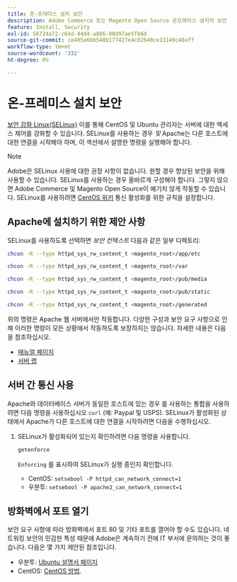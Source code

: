 ```yaml
---
title: 온-프레미스 설치 보안
description: Adobe Commerce 또는 Magento Open Source 온프레미스 설치의 보안 자세를 개선하는 방법에 대해 알아봅니다.
feature: Install, Security
exl-id: 56724a72-c64d-44d4-a886-90d97ae5fb6d
source-git-commit: ce405a6bb548b177427e4c02640ce13149c48aff
workflow-type: tm+mt
source-wordcount: '332'
ht-degree: 0%

---
```


# 온-프레미스 설치 보안

[보안 강화 Linux(SELinux)](https://selinuxproject.org/page/Main_Page) 이를 통해 CentOS 및 Ubuntu 관리자는 서버에 대한 액세스 제어를 강화할 수 있습니다. SELinux를 사용하는 경우 *및* Apache는 다른 호스트에 대한 연결을 시작해야 하며, 이 섹션에서 설명한 명령을 실행해야 합니다.

>[!NOTE]
>
>Adobe은 SELinux 사용에 대한 권장 사항이 없습니다. 원할 경우 향상된 보안을 위해 사용할 수 있습니다. SELinux를 사용하는 경우 올바르게 구성해야 합니다. 그렇지 않으면 Adobe Commerce 및 Magento Open Source이 예기치 않게 작동할 수 있습니다. SELinux를 사용하려면 [CentOS 위키](https://wiki.centos.org/HowTos/SELinux) 통신 활성화를 위한 규칙을 설정합니다.

## Apache에 설치하기 위한 제안 사항

SELinux를 사용하도록 선택하면 *보안 컨텍스트* 다음과 같은 일부 디렉토리:

```bash
chcon -R --type httpd_sys_rw_content_t <magento_root>/app/etc
```

```bash
chcon -R --type httpd_sys_rw_content_t <magento_root>/var
```

```bash
chcon -R --type httpd_sys_rw_content_t <magento_root>/pub/media
```

```bash
chcon -R --type httpd_sys_rw_content_t <magento_root>/pub/static
```

```bash
chcon -R --type httpd_sys_rw_content_t <magento_root>/generated
```

위의 명령은 Apache 웹 서버에서만 작동합니다. 다양한 구성과 보안 요구 사항으로 인해 이러한 명령이 모든 상황에서 작동하도록 보장하지는 않습니다. 자세한 내용은 다음을 참조하십시오.

* [매뉴얼 페이지](https://linux.die.net/man/8/httpd_selinux)
* [서버 랩](https://www.serverlab.ca/tutorials/linux/web-servers-linux/configuring-selinux-policies-for-apache-web-servers/)

## 서버 간 통신 사용

Apache와 데이터베이스 서버가 동일한 호스트에 있는 경우 를 사용하는 통합을 사용하려면 다음 명령을 사용하십시오 `curl` (예: Paypal 및 USPS).
SELinux가 활성화된 상태에서 Apache가 다른 호스트에 대한 연결을 시작하려면 다음을 수행하십시오.

1. SELinux가 활성화되어 있는지 확인하려면 다음 명령을 사용합니다.

   ```bash
   getenforce
   ```

   `Enforcing` 를 표시하여 SELinux가 실행 중인지 확인합니다.

   * CentOS: `setsebool -P httpd_can_network_connect=1`
   * 우분투: `setsebool -P apache2_can_network_connect=1`

## 방화벽에서 포트 열기

보안 요구 사항에 따라 방화벽에서 포트 80 및 기타 포트를 열어야 할 수도 있습니다. 네트워킹 보안의 민감한 특성 때문에 Adobe은 계속하기 전에 IT 부서에 문의하는 것이 좋습니다. 다음은 몇 가지 제안된 참조입니다.

* 우분투: [Ubuntu 설명서 페이지](https://help.ubuntu.com/community/IptablesHowTo)
* CentOS: [CentOS 방법](https://wiki.centos.org/HowTos/Network/IPTables).
